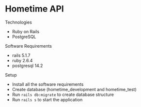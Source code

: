 # Hometime API

Technologies
* Ruby on Rails
* PostgreSQL

Software Requirements
* rails 5.1.7
* ruby 2.6.4
* postgresql 14.2

Setup
* Install all the software requirements
* Create database (hometime_development and hometime_test)
* Run `rails db:migrate` to create database structure
* Run `rails s` to start the application

